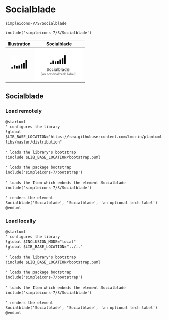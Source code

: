 # Socialblade


```text
simpleicons-7/S/Socialblade
```

```text
include('simpleicons-7/S/Socialblade')
```



| Illustration | Socialblade |
| :---: | :---: |
| ![illustration for Illustration](../../simpleicons-7/S/Socialblade.png) | ![illustration for Socialblade](../../simpleicons-7/S/Socialblade.Local.png) |




## Socialblade

### Load remotely
```plantuml
@startuml
' configures the library
!global $LIB_BASE_LOCATION="https://raw.githubusercontent.com/tmorin/plantuml-libs/master/distribution"

' loads the library's bootstrap
!include $LIB_BASE_LOCATION/bootstrap.puml

' loads the package bootstrap
include('simpleicons-7/bootstrap')

' loads the Item which embeds the element Socialblade
include('simpleicons-7/S/Socialblade')

' renders the element
Socialblade('Socialblade', 'Socialblade', 'an optional tech label')
@enduml
```

### Load locally
```plantuml
@startuml
' configures the library
!global $INCLUSION_MODE="local"
!global $LIB_BASE_LOCATION="../.."

' loads the library's bootstrap
!include $LIB_BASE_LOCATION/bootstrap.puml

' loads the package bootstrap
include('simpleicons-7/bootstrap')

' loads the Item which embeds the element Socialblade
include('simpleicons-7/S/Socialblade')

' renders the element
Socialblade('Socialblade', 'Socialblade', 'an optional tech label')
@enduml
```

